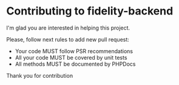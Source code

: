 Contributing to fidelity-backend
========================

I'm glad you are interested in helping this project. 

Please, follow next rules to add new pull request:

* Your code MUST follow PSR recommendations
* All your code MUST be covered by unit tests
* All methods MUST be documented by PHPDocs


Thank you for contribution
